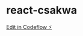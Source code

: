 # react-csakwa

[Edit in Codeflow ⚡️](https://stackblitz.com/~/github.com/sandroprimopp/react-csakwa)